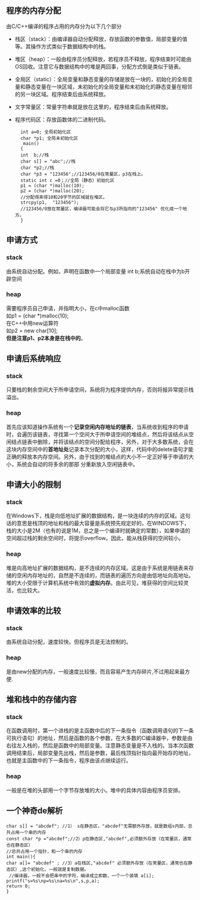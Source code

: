 ## 程序的内存分配
由C/C++编译的程序占用的内存分为以下几个部分  

* 栈区（stack）：由编译器自动分配释放，存放函数的参数值，局部变量的值等。其操作方式类似于数据结构中的栈。  
* 堆区（heap）：一般由程序员分配释放，若程序员不释放，程序结束时可能由OS回收。注意它与数据结构中的堆是两回事，分配方式倒是类似于链表。  
* 全局区（static）：全局变量和静态变量的存储是放在一块的，初始化的全局变量和静态变量在一块区域，未初始化的全局变量和未初始化的静态变量在相邻的另一块区域。程序结束后由系统释放。  
* 文字常量区：常量字符串就是放在这里的，程序结束后由系统释放。  
* 程序代码区：存放函数体的二进制代码。


    	int a=0; 全局初始化区    
    	char *p1; 全局未初始化区    
   		 main()    
 	   	{    
    	int  b;//栈    
    	char s[] = "abc";//栈    
    	char *p2;//栈    
    	char *p3 = "123456";//123456/0在常量区，p3在栈上。    
    	static int c =0；//全局（静态）初始化区    
    	p1 = (char *)malloc(10);    
    	p2 = (char *)malloc(20);    
    	//分配得来得10和20字节的区域就在堆区。    
    	strcpy(p1,  "123456"); 
	    //123456/0放在常量区，编译器可能会将它与p3所指向的"123456" 优化成一个地方。    
    	}
## 申请方式
### stack   
由系统自动分配。例如，声明在函数中一个局部变量 int b;系统自动在栈中为b开辟空间    
### heap   
需要程序员自己申请，并指明大小，在c中malloc函数    
如p1   =   (char   *)malloc(10);    
在C++中用new运算符    
如p2   =   new   char[10];    
**但是注意p1、p2本身是在栈中的**。
## 申请后系统响应
### stack 
只要栈的剩余空间大于所申请空间，系统将为程序提供内存，否则将报异常提示栈溢出。    
### heap
首先应该知道操作系统有一个**记录空闲内存地址的链表**，当系统收到程序的申请时，会遍历该链表，寻找第一个空间大于所申请空间的堆结点，然后将该结点从空闲结点链表中删除，并将该结点的空间分配给程序，另外，对于大多数系统，会在这块内存空间中的**首地址处**记录本次分配的大小，这样，代码中的delete语句才能正确的释放本内存空间。另外，由于找到的堆结点的大小不一定正好等于申请的大小，系统会自动的将多余的那部  分重新放入空闲链表中。
## 申请大小的限制 
### stack    
在Windows下，栈是向低地址扩展的数据结构，是一块连续的内存的区域。这句话的意思是栈顶的地址和栈的最大容量是系统预先规定好的，在WINDOWS下，栈的大小是2M（也有的说是1M，总之是一个编译时就确定的常数），如果申请的空间超过栈的剩余空间时，将提示overflow。因此，能从栈获得的空间较小。
### heap    
堆是向高地址扩展的数据结构，是不连续的内存区域。这是由于系统是用链表来存储的空闲内存地址的，自然是不连续的，而链表的遍历方向是由低地址向高地址。堆的大小受限于计算机系统中有效的**虚拟内存**。由此可见，堆获得的空间比较灵活，也比较大。
## 申请效率的比较
### stack    
由系统自动分配，速度较快。但程序员是无法控制的。
### heap     
是由new分配的内存，一般速度比较慢，而且容易产生内存碎片,不过用起来最方便. 
## 堆和栈中的存储内容
### stack     
在函数调用时，第一个进栈的是主函数中后的下一条指令（函数调用语句的下一条可执行语句）的地址，然后是函数的各个参数，在大多数的C编译器中，参数是由右往左入栈的，然后是函数中的局部变量。注意静态变量是不入栈的。当本次函数调用结束后，局部变量先出栈，然后是参数，最后栈顶指针指向最开始存的地址，也就是主函数中的下一条指令，程序由该点继续运行。
### heap     
一般是在堆的头部用一个字节存放堆的大小。堆中的具体内容由程序员安排。
## 一个神奇de解析
	char s[] = "abcdef"; //1） s在静态区，"abcdef"无需额外存放，就是数组s内部，总共占用一个串的内存
	const char *p ="abcdef";//2）p在静态区,"abcdef",必须额外存放（在常量区，通常也在静态区）
    //总共占用一个指针，和一个串的内存
	int main(){
	char a[]= "abcdef" ; //3）a在栈区,"abcdef" 必须额外存放（在常量区，通常也在静态区）,这个初始化，一般就是复制数据。
     //编译器，一般不会把串中的字符，编译成立即数，一个一个装填 a[i];
	printf("s=%s\np=%s\na=%s\n",s,p,a);
	return 0;
	}            
          
